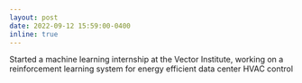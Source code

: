 ```yaml
---
layout: post
date: 2022-09-12 15:59:00-0400
inline: true
---
```


Started a machine learning internship at the Vector Institute, working on a reinforcement learning system for energy efficient data center HVAC control
